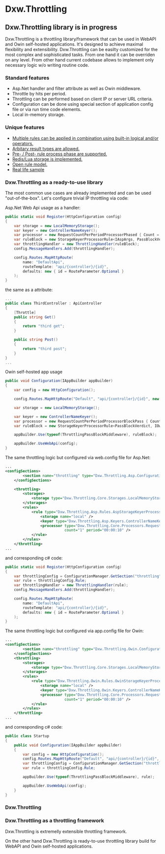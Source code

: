 ﻿# Dxw.Throttling

## Dxw.Throttling library is in progress

Dxw.Throttling is a throttling library/framework that can be used in WebAPI and Owin self-hosted applications.
It's designed to achieve maximal flexibility and extensibility.
Dxw.Throttling can be easilty customized for the most complex and sophisticated tasks.
From one hand it can be overriden on any level.
From other hand current codebase allows to implement only neсessary logic w/o writing routine code.

### Standard features
- Asp.Net handler and filter attribute as well as Owin middleware.
- Throttle by hits per period.
- Throttling can be performed based on client IP or server URL criteria.
- Configuration can be done using special section of application config file or via run time code
elements.
- Local in-memory storage.

### Unique features
- [Multiple rules can be applied in combination using built-in logical and/or operators.](Docs/RuleCombination.md)
- [Arbitary result types are allowed.](Docs/ArbitaryResult.md)
- [Pre- / Post- rule process phase are supported.](Docs/Phased.md)
- [Redis/Lua storage is implemented.](Docs/RedisStorage.md)
- [Open rule model.](Docs/OpenRuleModel.md)
- [Real life sample](Docs/RealLifeSamples.md)

### Dxw.Throttling as a ready-to-use library

The most common use cases are already implemented and can be used "out-of-the-box".
Let's configure trivial IP throttling via code:

Asp.Net Web Api usage as a handler:
``` cs
public static void Register(HttpConfiguration config)
{
    var storage = new LocalMemoryStorage();
    var keyer = new ControllerNameKeyer();
    var processor = new RequestCountPerPeriodProcessorPhased { Count = 1, Period = TimeSpan.FromSeconds(10) };
    var ruleBlock = new StorageKeyerProcessorRule<IAspArgs, PassBlockVerdict> { Storage = storage, Keyer = keyer, Processor = processor } as IRule;
    var throttlingHandler = new ThrottlingHandler(ruleBlock);
    config.MessageHandlers.Add(throttlingHandler);

    config.Routes.MapHttpRoute(
        name: "DefaultApi",
        routeTemplate: "api/{controller}/{id}",
        defaults: new { id = RouteParameter.Optional }
    );
}
```
the same as a attribute:
``` cs
...
public class ThirdController : ApiController
{
    [Throttle]
    public string Get()
    {
        return "third get";
    }

    public string Post()
    {
        return "third post";
    }
}
...
```
Owin self-hosted app usage
``` cs
public void Configuration(IAppBuilder appBuilder)
{
    var config = new HttpConfiguration();

    config.Routes.MapHttpRoute("Default", "api/{controller}/{id}", new { id = RouteParameter.Optional });

    var storage = new LocalMemoryStorage();

    var keyer = new ControllerNameKeyer();
    var processor = new RequestCountPerPeriodProcessorBlockPass { Count = 1, Period = TimeSpan.FromSeconds(15) };
    var ruleBlock = new StorageKeyerProcessorRule<PassBlockVerdict, IOwinArgs> { Storage = storage, Keyer = keyer, Processor = processor };

    appBuilder.Use(typeof(ThrottlingPassBlockMiddleware), ruleBlock);

    appBuilder.UseWebApi(config);
}
```

The same throttling logic but configured via web.config file for Asp.Net:
``` xml
...
<configSections>
        <section name="throttling" type="Dxw.Throttling.Asp.Configuration.PassBlockConfigurationSectionHandler, Dxw.Throttling.Asp"/>
    </configSections>

    <throttling>
        <storages>
            <storage type="Dxw.Throttling.Core.Storages.LocalMemoryStorage, Dxw.Throttling.Core" name="local" />
        </storages>
        <rules>
            <rule type="Dxw.Throttling.Asp.Rules.AspStorageKeyerProcessorRule, Dxw.Throttling.Asp">
                <storage name="local" />
                <keyer type="Dxw.Throttling.Asp.Keyers.ControllerNameKeyer, Dxw.Throttling.Asp" />
                <processor type="Dxw.Throttling.Core.Processors.RequestCountPerPeriodProcessorPhased, Dxw.Throttling.Core" 
                           count="1" period="00:00:10" />
            </rule>
        </rules>
    </throttling>
...
```
and corresponding c# code:
``` cs
public static void Register(HttpConfiguration config)
{
    var throttlingConfig = ConfigurationManager.GetSection("throttling") as Throttling.Core.Configuration.ThrottlingConfiguration<IAspArgs, PassBlockVerdict>;
    var rule = throttlingConfig.Rule;
    var throttlingHandler = new ThrottlingHandler(rule);
    config.MessageHandlers.Add(throttlingHandler);

    config.Routes.MapHttpRoute(
        name: "DefaultApi",
        routeTemplate: "api/{controller}/{id}",
        defaults: new { id = RouteParameter.Optional }
    );
}
```
The same throttling logic but configured via app.config file for Owin:
``` xml
...
<configSections>
        <section name="throttling" type="Dxw.Throttling.Owin.Configuration.PassBlockConfigurationSectionHandler, Dxw.Throttling.Owin"/>
    </configSections>
    <throttling>
        <storages>
            <storage type="Dxw.Throttling.Core.Storages.LocalMemoryStorage, Dxw.Throttling.Core" name="local" />
        </storages>
        <rules>
            <rule type="Dxw.Throttling.Owin.Rules.OwinStorageKeyerProcessorRule, Dxw.Throttling.Owin">
                <storage name="local" />
                <keyer type="Dxw.Throttling.Owin.Keyers.ControllerNameKeyer, Dxw.Throttling.Owin" />
                <processor type="Dxw.Throttling.Core.Processors.RequestCountPerPeriodProcessorPhased, Dxw.Throttling.Core"
                           count="1" period="00:00:10" />
            </rule>
        </rules>
    </throttling>
...
```
and corresponding c# code:
``` cs
public class Startup
{
    public void Configuration(IAppBuilder appBuilder)
    {
        var config = new HttpConfiguration();
        config.Routes.MapHttpRoute("Default", "api/{controller}/{id}", new { id = RouteParameter.Optional });
        var throttlingConfig = ConfigurationManager.GetSection("throttling") as Throttling.Core.Configuration.ThrottlingConfiguration<IOwinArgs, PassBlockVerdict>;
        var rule = throttlingConfig.Rule;

        appBuilder.Use(typeof(ThrottlingPassBlockMiddleware), rule);

        appBuilder.UseWebApi(config);
    }
}
```

### Dxw.Throttling 

### Dxw.Throttling as a throttling framework
Dxw.Throttling is extremelly extensible throttling framework.

On the other hand Dxw.Throttling is ready-to-use throttling library build for WebAPI and Owin self-hosted applications.
